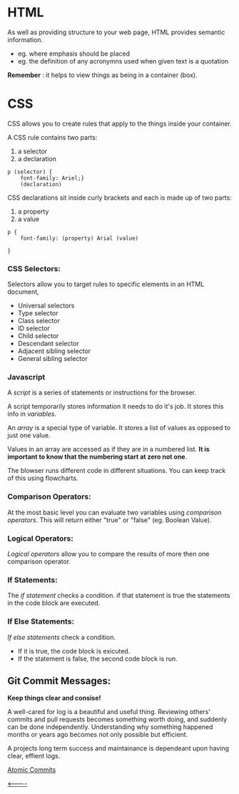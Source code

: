 # HTML

As well as providing structure to your web page, HTML provides semantic information.

- eg. where emphasis should be placed
- eg. the definition of any acronymns used when given text is a quotation


__Remember__ : it helps to view things as being in a container (box).

# CSS

CSS allows you to create rules that apply to the things inside your container.

A CSS rule contains two parts:

1. a selector
1. a declaration

```
p (selector) {
    font-family: Ariel;}
    (declaration)
```

CSS declarations sit inside curly brackets and each is made up of two parts:

1. a property
1. a value

```
p {
    font-family: (property) Arial (value)
    
}
```

### CSS Selectors:

Selectors allow you to target rules to specific elements in an HTML document,
- Universal selectors
- Type selector
- Class selector
- ID selector
- Child selector
- Descendant selector
- Adjacent sibling selector
- General sibling selector


### Javascript

A _script_ is a series of statements or instructions for the browser.

A script temporarily stores information it needs to do it's job. It stores this info in _variables_.


An _array_ is a special type of variable. It stores a list of values as opposed to just one value.

Values in an array are accessed as if they are in a numbered list. __It is important to know that the numbering start at zero not one__.


The blowser runs different code in different situations. You can keep track of this using flowcharts.


### Comparison Operators:

At the most basic level you can evaluate two variables using _comparison operators_. This will return either "true" or "false" (eg. Boolean Value).

### Logical Operators:

_Logical operators_ allow you to compare the results of more then one comparison operator.

### If Statements:

The _if statement_ checks a condition. if that statement is true the statements in the code block are executed.

### If Else Statements:

_If else statements_ check a condition. 

- If it is true, the code block is exicuted.
- If the statement is false, the second code block is run.

## Git Commit Messages:

__Keep things clear and consise!__

    
A well-cared for log is a beautiful and useful thing.      Reviewing others’ commits and pull requests becomes something worth doing, and suddenly can be done independently. Understanding why something happened months or years ago becomes not only possible but efficient.


A projects long term success and maintainance is dependeant upon having clear, effient logs.

[Atomic Commits](https://www.freshconsulting.com/atomic-commits/)

[<----](README.md)